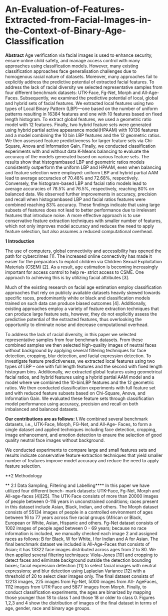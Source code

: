 # An-Evaluation-of-Features-Extracted-from-Facial-Images-in-the-Context-of-Binary-Age-Classification


**Abstract**
Age verification via facial images is used to enhance security, ensure online child safety, and
manage access control with many approaches using classification models. However, many existing
classification approaches face generalisation challenges due to homogenous racial nature of datasets.
Moreover, many approaches fail to explicitly address the predictive potential of extracted facial
features. To address the lack of racial diversity we selected representative samples from four different
benchmark datasets: UTK-Face, Fg-Net, Morph and All-Age-Faces. Subsequently, we examined the
predictive potential of local, global and hybrid sets of facial features. We extracted local features
using two types of Local Binary Pattern (LBP)—one based on the number of uniform patterns
resulting in 16384 features and one with 10 features based on fixed length histogram. To extract
global features, we used a geometric ratio model with 12 features. Finally, two hybrid feature
sets were generated using hybrid partial active appearance model(HPAAM) with 10136 features
and a model combining the 10 bin LBP features and the 12 geometric ratios. We then assessed
feature predictiveness for larger feature sets via Chi-Square, Anova and Information Gain. Finally,
we conducted classification experiments with and without data K-Means balancing to evaluate the
accuracy of the models generated based on various feature sets. The results show that histogrambased LBP and geometric ratios models consistently outperform the uniform LBP and HPAAM,
even when balancing and feature selection were employed: uniform LBP and hybrid partial AAM
lead to average accuracies of 70.48% and 72.68%, respectively. Conversely, the histogram-based LBP
and facial ratio models lead to average accuracies of 78.5% and 76.5%, respectively, reaching 80% on
balanced data. We observed further improvements in accuracy, precision and recall when histogrambased LBP and facial ratios features were combined reaching 83% accuracy. These findings indicate
that using large subsets of features does not lead to better performance due to irrelevant features
that introduce noise. A more effective approach is to use conservative feature extraction techniques
with smaller number of features, which not only improves model accuracy and reduces the need to
apply feature selection, but also assumes a reduced computational overhead.


**1 Introduction**

The use of computers, global connectivity and accessibility has opened the path for cybercrimes [1]. The increased online connectivity has made it easier for the preparators to exploit children via Children Sexual Exploitation Materials (CSEM) [2]. As a result, age estimation is becoming increasingly important for access control to help re- strict access to CSME. One approach to achieving this is by utilizing facial attributes [3]. 

Much of the existing research on facial age estimation employ classification approaches that rely on publicly available datasets heavily skewed towards specific races, predominantly white or black and classification models trained on such data can produce biased outcomes [4]. Additionally, existing approaches employ a variety of feature extraction techniques that can produce large feature sets, however, they do not explicitly assess the predictive potential of the extracted features, thus overlooking the opportunity to eliminate noise and decrease computational overhead. 

To address the lack of racial diversity, in this paper we selected representative samples from four benchmark datasets. From these combined samples we then selected high-quality images of neutral faces without background by applying several filtering techniques for face detection, cropping, blur detection, and facial expression detection. To investigate feature predictiveness, we extracted local features using two types of LBP – one with full length features and the second with fixed length histogram bins. Additionally, we extracted global features using geometrical facial ratios, and hybrid features using a hybrid partial AAM model and a model where we combined the 10-binLBP features   and the 12 geometric ratios. We then conducted classification experiments with full feature set and with reduced feature subsets based on Chi-Square, Anova, and Information Gain. We evaluated these feature sets through classification model performance using accuracy, precision and recall on both imbalanced and balanced datasets.


**Our contributions are as follows: \\**
We combined several benchmark datasets, i.e., UTK-Face, Morph, FG-Net, and All-Age- Faces, to form a single dataset and applied techniques including face detection, cropping, image enhancement, and emotion detection to ensure the selection of good quality neutral face images without background. 

 We conducted experiments to compare large and small features sets and results indicate conservative feature extraction techniques that yield smaller number of features improve model accuracy and reduce the need to apply feature selection.    

**2 Methodology

**
2.1 Data Sampling, Filtering
and Labelling****
In this paper we have utilized four different bench- mark datasets: UTK-Face, Fg-Net,
Morph and All-age-faces [4][25]. The UTK-Face
consists of more than 20000 images of people between 0-116 years in unconstrained conditions;
races present in this dataset include Asian, Black,
Indian, and others. The Morph dataset consists
of 55134 images of people in a controlled environment of ages between 16 to 77 years across
five racial groups (African or Black, European
or White, Asian, Hispanic and others. Fg-Net
dataset consists of 1002 images of people aged
between 0 - 69 years; because no race information is included, we manually checked each image
2
and assigned races as follows: B for Black, W for
White, I for Indian and A for Asian. The final
benchmark dataset we included is All-Age-Faces
that consists of Asian; it has 13322 face images
distributed across ages from 2 to 80.
We then applied several filtering techniques:
Viola-Jones [10] and cropping to detect faces
and eliminate background outside the detection
bounding boxes; facial expression detection [11]
to select facial images with neutral expressions;
and blur detection using Laplacian Variance [12]
with a threshold of 20 to select clear images only.
The final dataset consists of 12213 images, 225
images from Fg-Net, 5000 images from All- AgeFaces, 1112 images from UTK-Face and 5877 images from Morph. Finally, to conduct classification experiments, the ages are binarized by mapping those younger than 18 to class 1 and those
18 or older to class 0. Figures 1,2,3 and 4 show
the distribution of images of the final dataset in
terms of age, gender, race and binary age groups.
